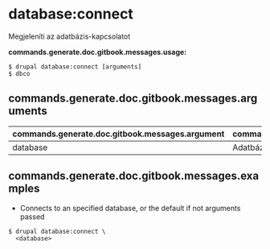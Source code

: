 # database:connect
Megjeleníti az adatbázis-kapcsolatot

**commands.generate.doc.gitbook.messages.usage:**
```
$ drupal database:connect [arguments]
$ dbco  
```

## commands.generate.doc.gitbook.messages.arguments
commands.generate.doc.gitbook.messages.argument | commands.generate.doc.gitbook.messages.details
---------|-------------
database | Adatbáziskulcs a settings.php fájlból

## commands.generate.doc.gitbook.messages.examples
* Connects to an specified database, or the default if not arguments passed
```
$ drupal database:connect \
  <database>

```
